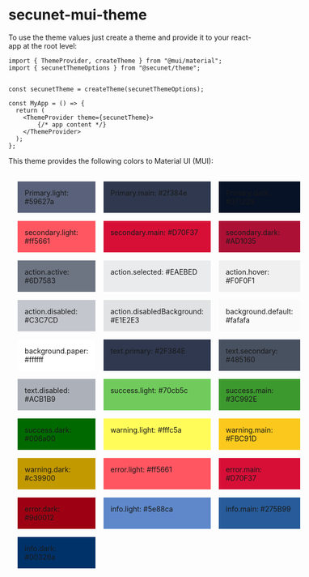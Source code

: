 # secunet-mui-theme

To use the theme values just create a theme and provide it to your react-app at the root level:

```
import { ThemeProvider, createTheme } from "@mui/material";
import { secunetThemeOptions } from "@secunet/theme";


const secunetTheme = createTheme(secunetThemeOptions);

const MyApp = () => {
  return (
    <ThemeProvider theme={secunetTheme}>
        {/* app content */}
    </ThemeProvider>
  );
};

```

This theme provides the following colors to Material UI (MUI):

<div style="display: grid;
  grid-template-columns: auto auto auto;
  padding: 10px;">
  <div style="background:#59627a;padding:1em;margin:8px">
    <span >Primary.light: #59627a</span>
  </div>
  <div style="background:#2f384e;padding:1em;margin:8px">
    <span >Primary.main: #2f384e</span>
  </div>
  <div style="background:#071226;padding:1em;margin:8px">
    <span >Primary.dark: #071226</span>
  </div>
  <div style="background:#ff5661;padding:1em;margin:8px">
    <span >secondary.light: #ff5661</span>
  </div>
  <div style="background:#D70F37;padding:1em;margin:8px">
    <span >secondary.main: #D70F37</span>
  </div>
  <div style="background:#AD1035;padding:1em;margin:8px">
    <span >secondary.dark: #AD1035</span>
  </div>  
  
  <div style="background:#6D7583;padding:1em;margin:8px">
    <span >action.active: #6D7583</span>
  </div>  
  <div style="background:#EAEBED;padding:1em;margin:8px">
    <span >action.selected: #EAEBED</span>
  </div>  
  <div style="background:#F0F0F1;padding:1em;margin:8px">
    <span >action.hover: #F0F0F1</span>
  </div>  
  <div style="background:#C3C7CD;padding:1em;margin:8px">
    <span >action.disabled: #C3C7CD</span>
  </div>  
  <div style="background:#E1E2E3;padding:1em;margin:8px">
    <span >action.disabledBackground: #E1E2E3</span>
  </div>

  <div style="background:#fafafa;padding:1em;margin:8px">
    <span >background.default: #fafafa</span>
  </div>  
  <div style="background:#ffffff;padding:1em;margin:8px">
    <span >background.paper: #ffffff</span>
  </div>  
  
  <div style="background:#2F384E;padding:1em;margin:8px">
    <span >text.primary: #2F384E</span>
  </div>  
  <div style="background:#485160;padding:1em;margin:8px">
    <span >text.secondary: #485160</span>
  </div>  
  <div style="background:#ACB1B9;padding:1em;margin:8px">
    <span >text.disabled: #ACB1B9</span>
  </div>

  <div style="background:#70cb5c;padding:1em;margin:8px">
    <span >success.light: #70cb5c</span>
  </div>  
  <div style="background:#3C992E;padding:1em;margin:8px">
    <span >success.main: #3C992E</span>
  </div>  
  <div style="background:#006a00;padding:1em;margin:8px">
    <span >success.dark: #006a00</span>
  </div>

  <div style="background:#fffc5a;padding:1em;margin:8px">
    <span >warning.light: #fffc5a</span>
  </div>  
  <div style="background:#FBC91D;padding:1em;margin:8px">
    <span >warning.main: #FBC91D</span>
  </div>  
  <div style="background:#c39900;padding:1em;margin:8px">
    <span >warning.dark: #c39900</span>
  </div>

  <div style="background:#ff5661;padding:1em;margin:8px">
    <span >error.light: #ff5661</span>
  </div>  
  <div style="background:#D70F37;padding:1em;margin:8px">
    <span >error.main: #D70F37</span>
  </div>  
  <div style="background:#9d0012;padding:1em;margin:8px">
    <span >error.dark: #9d0012</span>
  </div>

  <div style="background:#5e88ca;padding:1em;margin:8px">
    <span >info.light: #5e88ca</span>
  </div>  
  <div style="background:#275B99;padding:1em;margin:8px">
    <span >info.main: #275B99</span>
  </div>  
  <div style="background:#00326a;padding:1em;margin:8px">
    <span >info.dark: #00326a</span>
  </div>

</div>
